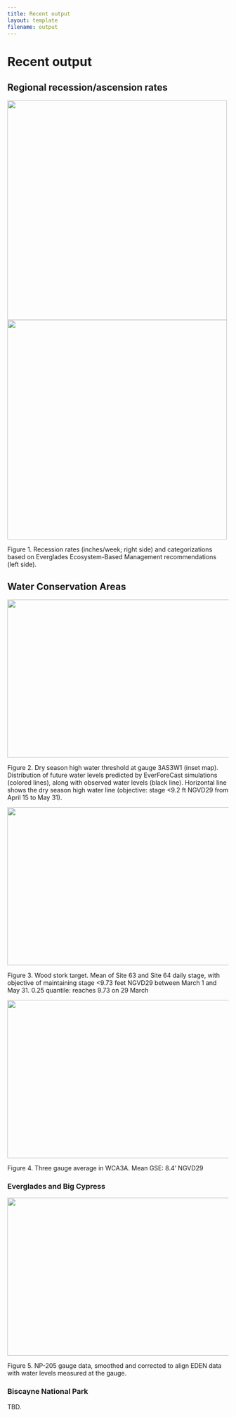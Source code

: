 ```yaml
---
title: Recent output
layout: template
filename: output
--- 
```


# Recent output


## Regional recession/ascension rates

<p float="left">
  <img src="{{site.url}}/figures/recession_EDEN_ibis.png" width="500" />
  <img src="{{site.url}}/figures/recession_EDEN.png" width="500" /> 
</p>



Figure 1. Recession rates (inches/week; right side) and categorizations based on Everglades Ecosystem-Based Management recommendations (left side).



## Water Conservation Areas

<img src="{{site.url}}/figures/forecast_3AS3W1_DrySeasonHighWater.png" style="display: block; margin: auto;" width="600" height = "360" />

Figure 2. Dry season high water threshold at gauge 3AS3W1 (inset map). Distribution of future water levels predicted by EverForeCast simulations (colored lines), along with observed water levels (black line). Horizontal line shows the dry season high water line (objective: stage <9.2 ft NGVD29 from April 15 to May 31).



<img src="{{site.url}}/figures/forecast_gage6364.png" style="display: block; margin: auto;" width="600" height = "360" />

Figure 3. Wood stork target. Mean of Site 63 and Site 64 daily stage, with objective of maintaining stage <9.73 feet NGVD29 between March 1 and May 31. 0.25 quantile: reaches 9.73 on 29 March


<img src="{{site.url}}/figures/forecast_PM_3GageAve.png" style="display: block; margin: auto;" width="600" height = "360" />

Figure 4. Three gauge average in WCA3A. Mean GSE: 8.4’ NGVD29



### Everglades and Big Cypress

<img src="{{site.url}}/figures/forecast_np205_smoothed_adj.png" style="display: block; margin: auto;" width="600" height = "360" />

Figure 5. NP-205 gauge data, smoothed and corrected to align EDEN data with water levels measured at the gauge.



### Biscayne National Park

TBD.

